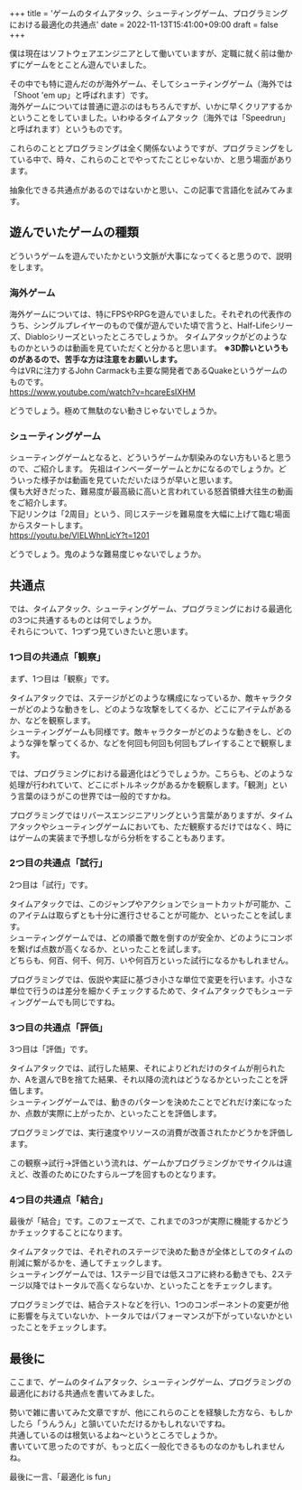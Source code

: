 +++
title = 'ゲームのタイムアタック、シューティングゲーム、プログラミングにおける最適化の共通点'
date = 2022-11-13T15:41:00+09:00
draft = false
+++

僕は現在はソフトウェアエンジニアとして働いていますが、定職に就く前は働かずにゲームをとことん遊んでいました。  

その中でも特に遊んだのが海外ゲーム、そしてシューティングゲーム（海外では「Shoot 'em up」と呼ばれます）です。  
海外ゲームについては普通に遊ぶのはもちろんですが、いかに早くクリアするかということをしていました。いわゆるタイムアタック（海外では「Speedrun」と呼ばれます）というものです。

これらのこととプログラミングは全く関係ないようですが、プログラミングをしている中で、時々、これらのことでやってたことじゃないか、と思う場面があります。

抽象化できる共通点があるのではないかと思い、この記事で言語化を試みてみます。

## 遊んでいたゲームの種類

どういうゲームを遊んでいたかという文脈が大事になってくると思うので、説明をします。

### 海外ゲーム

海外ゲームについては、特にFPSやRPGを遊んでいました。それぞれの代表作のうち、シングルプレイヤーのもので僕が遊んでいた頃で言うと、Half-Lifeシリーズ、Diabloシリーズといったところでしょうか。
タイムアタックがどのようなものかというのは動画を見ていただくと分かると思います。 **※3D酔いというものがあるので、苦手な方は注意をお願いします。**  
今はVRに注力するJohn Carmackも主要な開発者であるQuakeというゲームのものです。  
https://www.youtube.com/watch?v=hcareEsIXHM

どうでしょう。極めて無駄のない動きじゃないでしょうか。

### シューティングゲーム

シューティングゲームとなると、どういうゲームか馴染みのない方もいると思うので、ご紹介します。
先祖はインベーダーゲームとかになるのでしょうか。どういった様子かは動画を見ていただいたほうが早いと思います。  
僕も大好きだった、難易度が最高級に高いと言われている怒首領蜂大往生の動画をご紹介します。  
下記リンクは「2周目」という、同じステージを難易度を大幅に上げて臨む場面からスタートします。  
https://youtu.be/VIELWhnLicY?t=1201

どうでしょう。鬼のような難易度じゃないでしょうか。

## 共通点

では、タイムアタック、シューティングゲーム、プログラミングにおける最適化の3つに共通するものとは何でしょうか。  
それらについて、1つずつ見ていきたいと思います。

### 1つ目の共通点「観察」

まず、1つ目は「観察」です。  

タイムアタックでは、ステージがどのような構成になっているか、敵キャラクターがどのような動きをし、どのような攻撃をしてくるか、どこにアイテムがあるか、などを観察します。  
シューティングゲームも同様です。敵キャラクターがどのような動きをし、どのような弾を撃ってくるか、などを何回も何回も何回もプレイすることで観察します。

では、プログラミングにおける最適化はどうでしょうか。こちらも、どのような処理が行われていて、どこにボトルネックがあるかを観察します。「観測」という言葉のほうがこの世界では一般的ですかね。

プログラミングではリバースエンジニアリングという言葉がありますが、タイムアタックやシューティングゲームにおいても、ただ観察するだけではなく、時にはゲームの実装まで予想しながら分析をすることもあります。

### 2つ目の共通点「試行」

2つ目は「試行」です。

タイムアタックでは、このジャンプやアクションでショートカットが可能か、このアイテムは取らずとも十分に進行させることが可能か、といったことを試します。  
シューティングゲームでは、どの順番で敵を倒すのが安全か、どのようにコンボを繋げば点数が高くなるか、といったことを試します。  
どちらも、何百、何千、何万、いや何百万といった試行になるかもしれません。

プログラミングでは、仮説や実証に基づき小さな単位で変更を行います。小さな単位で行うのは差分を細かくチェックするためで、タイムアタックでもシューティングゲームでも同じですね。

### 3つ目の共通点「評価」

3つ目は「評価」です。

タイムアタックでは、試行した結果、それによりどれだけのタイムが削られたか、Aを選んでBを捨てた結果、それ以降の流れはどうなるかといったことを評価します。  
シューティングゲームでは、動きのパターンを決めたことでどれだけ楽になったか、点数が実際に上がったか、といったことを評価します。  

プログラミングでは、実行速度やリソースの消費が改善されたかどうかを評価します。

この観察→試行→評価という流れは、ゲームかプログラミングかでサイクルは違えど、改善のためにひたすらループを回すものとなります。

### 4つ目の共通点「結合」

最後が「結合」です。このフェーズで、これまでの3つが実際に機能するかどうかチェックすることになります。

タイムアタックでは、それぞれのステージで決めた動きが全体としてのタイムの削減に繋がるかを、通してチェックします。  
シューティングゲームでは、1ステージ目では低スコアに終わる動きでも、2ステージ以降ではトータルで高くならないか、といったことをチェックします。

プログラミングでは、結合テストなどを行い、1つのコンポーネントの変更が他に影響を与えていないか、トータルではパフォーマンスが下がっていないかといったことをチェックします。

## 最後に

ここまで、ゲームのタイムアタック、シューティングゲーム、プログラミングの最適化における共通点を書いてみました。  

勢いで雑に書いてみた文章ですが、他にこれらのことを経験した方なら、もしかしたら「うんうん」と頷いていただけるかもしれないですね。  
共通しているのは根気いるよね〜というところでしょうか。  
書いていて思ったのですが、もっと広く一般化できるものなのかもしれませんね。

最後に一言、「最適化 is fun」
